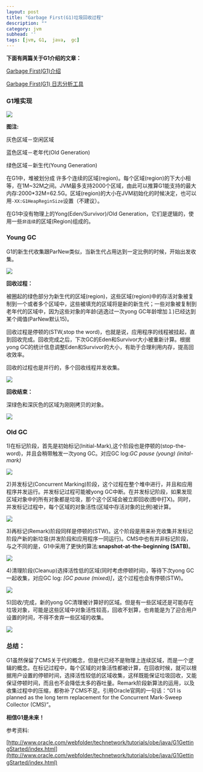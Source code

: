 ```yaml
---
layout: post
title: "Garbage First(G1)垃圾回收过程"
description: ""
category: jvm
subhead: ''
tags: [jvm, G1,  java,  gc]
---
```


**下面有两篇关于G1介绍的文章：**

[Garbage First(G1)介绍](/jvm/2012/07/08/g1-introduction/)

[Garbage First(G1) 日志分析工具](/java/2012/12/22/g1-log-tool/)

### G1堆实现


![](/images/jvm/g158067ED36784_zps902cdd37.png)

**图注:**

灰色区域－空闲区域

蓝色区域－老年代(Old Generation)

绿色区域－新生代(Young Generation)

在G1中，堆被划分成  许多个连续的区域(region)。每个区域(region)的下大小相等，在1M~32M之间。JVM最多支持2000个区域，由此可以推算G1能支持的最大内存:2000\*32M=62.5G。区域(region)的大小在JVM初始化的时候决定，也可以用`-XX:G1HeapReginSize`设置（不建议）。

在G1中没有物理上的Yong(Eden/Survivor)/Old Generation，它们是逻辑的，使用一些`非连续`的区域(Region)组成的。

### Young GC 

G1的新生代收集跟ParNew类似，当新生代占用达到一定比例的时候，开始出发收集。

![](/images/jvm/Slide10_zps4d4c908d.png)

**回收过程：**

被圈起的绿色部分为新生代的区域(region)，这些区域(region)中的存活对象被复制到一个或者多个区域中，这些被填充的区域将是新的新生代；一些对象被复制到老年代的区域中，因为这些对象的年龄(逃逸过一次yong GC年龄增加１)已经达到某个阈值(ParNew默认15)。

回收过程是停顿的(STW,stop the word)，也就是说，应用程序的线程被挂起，直到回收完成。回收完成之后，下次GC的Eden和Survivor大小被重新计算。根据yong GC的统计信息调整Eden和Survivor的大小，有助于合理利用内存，提高回收效率。

回收的过程也是并行的，多个回收线程并发收集。

![](/images/jvm/Slide11_zpsf16e424a.png)

**回收结束：**

深绿色和深灰色的区域为刚刚拷贝的对象。


![](/images/jvm/Slide12_zpsbbb92c32.png)

### Old GC

1)在标记阶段，首先是初始标记(Initial-Mark),这个阶段也是停顿的(stop-the-word)，并且会稍带触发一次yong GC。对应GC log:*GC pause (young) (inital-mark)*


![](/images/jvm/Slide13_zps7d0f6d90.png)


2)并发标记(Concurrent Marking)阶段，这个过程在整个堆中进行，并且和应用程序并发运行。并发标记过程可能被yong GC中断。在并发标记阶段，如果发现区域对象中的所有对象都是垃圾，那个这个区域会被立即回收(图中打X)。同时，并发标记过程中，每个区域的对象活性(区域中存活对象的比例)被计算。


![](/images/jvm/Slide14_zps18aa7759.png)

3)再标记(Remark)阶段同样是停顿的(STW)。这个阶段是用来补充收集并发标记阶段产新的新垃圾(并发阶段和应用程序一同运行)。CMS中也有并非标记阶段，与之不同的是，G1中采用了更快的算法:**snapshot-at-the-beginning (SATB)**。

![](/images/jvm/Slide15_zps0f838b4f.png)

4)清理阶段(Cleanup)选择活性低的区域(同时考虑停顿时间)，等待下次yong GC一起收集，对应GC log: *\[GC pause \(mixed\)\]*，这个过程也会有停顿(STW)。

![](/images/jvm/Slide16_zpsfa7decb6.png)

5)回收/完成，新的yong GC清理被计算好的区域。但是有一些区域还是可能存在垃圾对象，可能是这些区域中对象活性较高，回收不划算，也肯能是为了迎合用户设置的时间，不得不舍弃一些区域的收集。

![](/images/jvm/Slide17_zpsae53425f.png)

### 总结：

G1虽然保留了CMS关于代的概念，但是代已经不是物理上连续区域，而是一个逻辑的概念。在标记过程中，每个区域的对象活性都被计算，在回收时候，就可以根据用户设置的停顿时间，选择活性较低的区域收集，这样既能保证垃圾回收，又能保证停顿时间，而且也不会降低太多的吞吐量。Remark阶段新算法的运用，以及收集过程中的压缩，都弥补了CMS不足。引用Oracle官网的一句话：“G1 is planned as the long term replacement for the Concurrent Mark-Sweep Collector (CMS)”。

**相信G1是未来！**

参考资料:

[http://www.oracle.com/webfolder/technetwork/tutorials/obe/java/G1GettingStarted/index.html](http://www.oracle.com/webfolder/technetwork/tutorials/obe/java/G1GettingStarted/index.html)
　
